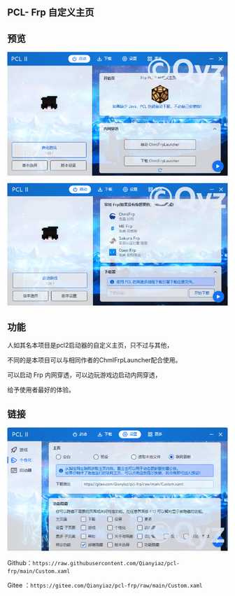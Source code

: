## PCL- Frp 自定义主页



## 预览

![输入图片说明](.github/workflows/%E5%B1%8F%E5%B9%95%E6%88%AA%E5%9B%BE%202024-08-05%20202105.png)

![输入图片说明](.github/workflows/%E5%B1%8F%E5%B9%95%E6%88%AA%E5%9B%BE%202024-08-05%20203249.png)

## 功能

人如其名本项目是pcl2启动器的自定义主页，只不过与其他，

不同的是本项目可以与相同作者的ChmlFrpLauncher配合使用。

可以启动 Frp 内网穿透，可以边玩游戏边启动内网穿透，

给予使用者最好的体验。

## 链接
      
![输入图片说明](.github/workflows/%E5%B1%8F%E5%B9%95%E6%88%AA%E5%9B%BE%202024-08-05%20204505.png)

Github：```https://raw.githubusercontent.com/Qianyiaz/pcl-frp/main/Custom.xaml```

Gitee ：```https://gitee.com/Qianyiaz/pcl-frp/raw/main/Custom.xaml```
